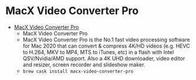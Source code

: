 # MacX Video Converter Pro
- [MacX Video Converter Pro](https://www.macxdvd.com/mac-video-converter-pro/)
  -  MacX Video Converter Pro
  - MacX Video Converter Pro is the No.1 fast video processing software for Mac 2020 that can convert & compress 4K/HD videos (e.g. HEVC to H.264, MKV to MP4, MTS to iTunes, etc) in a flash with Intel QSV/Nvidia/AMD support. Also a 4K UHD downloader, video editor and resizer, screen recorder and slideshow maker.
  - `brew cask install macx-video-converter-pro`
